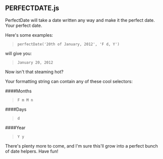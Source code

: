 PERFECTDATE.js
-
PerfectDate will take a date written any way and make it the perfect date. Your perfect date. 

Here's some examples:

>     perfectDate('20th of January, 2012', 'F d, Y')

will give you:

>     January 20, 2012

Now isn't that steaming hot?

Your formatting string can contain any of these cool selectors:

####Months
>     F m M n

####Days
>     d

####Year
>     Y y

There's plenty more to come, and I'm sure this'll grow into a perfect bunch of date helpers. Have fun!